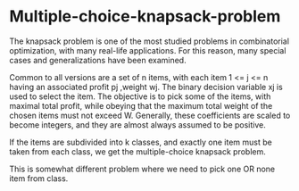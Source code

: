 Multiple-choice-knapsack-problem
=============
The knapsack problem is one of the most studied problems in combinatorial optimization, with many real-life applications. For this reason, many special cases and generalizations have been examined.

Common to all versions are a set of n items, with each item 1 <= j <= n having an associated profit pj ,weight wj. The binary decision variable xj is used to select the item. The objective is to pick some of the items,
with maximal total profit, while obeying that the maximum total weight of the chosen items must not exceed W. Generally, these coefficients are scaled to become integers, and they are almost always assumed to be positive.



If the items are subdivided into k classes, and exactly one item must be taken from each class, we get the multiple-choice knapsack problem.

This is somewhat different problem where we need to pick one OR none item from class.